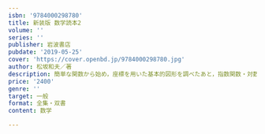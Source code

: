 ```yaml
---
isbn: '9784000298780'
title: 新装版 数学読本2
volume: ''
series: ''
publisher: 岩波書店
pubdate: '2019-05-25'
cover: 'https://cover.openbd.jp/9784000298780.jpg'
author: 松坂和夫／著
description: 簡単な関数から始め，座標を用いた基本的図形を調べたあと，指数関数・対数関数・三角関数に入る．
price: '2400'
genre: ''
target: 一般
format: 全集・双書
content: 数学

---
```

